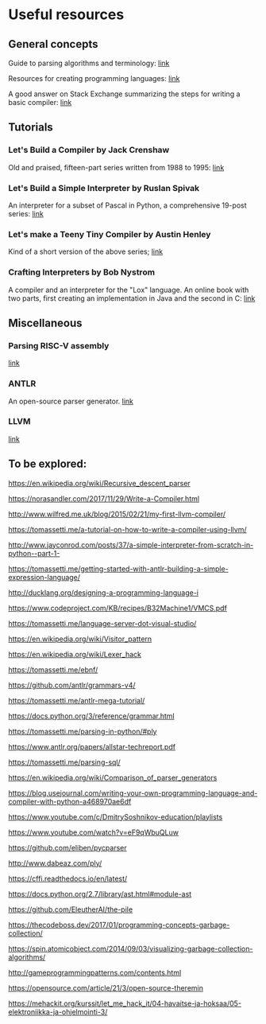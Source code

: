 # Useful resources

## General concepts

Guide to parsing algorithms and terminology:
[link](https://tomassetti.me/guide-parsing-algorithms-terminology/)

Resources for creating programming languages: [link](https://tomassetti.me/resources-create-programming-languages/)

A good answer on Stack Exchange summarizing the steps for writing a basic compiler: [link](https://softwareengineering.stackexchange.com/questions/165543/how-to-write-a-very-basic-compiler)

## Tutorials

### Let's Build a Compiler by Jack Crenshaw

Old and praised, fifteen-part series written from 1988 to 1995: [link](https://compilers.iecc.com/crenshaw/)

### Let's Build a Simple Interpreter by Ruslan Spivak

An interpreter for a subset of Pascal in Python, a comprehensive 19-post series: [link](https://ruslanspivak.com/lsbasi-part1/)

### Let's make a Teeny Tiny Compiler by Austin Henley

Kind of a short version of the above series; [link](https://web.eecs.utk.edu/~azh/blog/teenytinycompiler1.html)
### Crafting Interpreters by Bob Nystrom

A compiler and an interpreter for the "Lox" language. An online book with two parts, first creating an implementation in Java and the second in C: [link](http://craftinginterpreters.com/)

## Miscellaneous

### Parsing RISC-V assembly

[link](https://web.eecs.utk.edu/~azh/blog/parsingriscv.html)

### ANTLR

An open-source parser generator. [link](https://github.com/antlr/antlr4)

### LLVM

[link](https://www.llvm.org/)

## To be explored:

https://en.wikipedia.org/wiki/Recursive_descent_parser

https://norasandler.com/2017/11/29/Write-a-Compiler.html

http://www.wilfred.me.uk/blog/2015/02/21/my-first-llvm-compiler/

https://tomassetti.me/a-tutorial-on-how-to-write-a-compiler-using-llvm/

http://www.jayconrod.com/posts/37/a-simple-interpreter-from-scratch-in-python--part-1-

https://tomassetti.me/getting-started-with-antlr-building-a-simple-expression-language/

http://ducklang.org/designing-a-programming-language-i

https://www.codeproject.com/KB/recipes/B32Machine1/VMCS.pdf

https://tomassetti.me/language-server-dot-visual-studio/

https://en.wikipedia.org/wiki/Visitor_pattern

https://en.wikipedia.org/wiki/Lexer_hack

https://tomassetti.me/ebnf/

https://github.com/antlr/grammars-v4/

https://tomassetti.me/antlr-mega-tutorial/

https://docs.python.org/3/reference/grammar.html

https://tomassetti.me/parsing-in-python/#ply

https://www.antlr.org/papers/allstar-techreport.pdf

https://tomassetti.me/parsing-sql/

https://en.wikipedia.org/wiki/Comparison_of_parser_generators

https://blog.usejournal.com/writing-your-own-programming-language-and-compiler-with-python-a468970ae6df

https://www.youtube.com/c/DmitrySoshnikov-education/playlists

https://www.youtube.com/watch?v=eF9qWbuQLuw

https://github.com/eliben/pycparser

http://www.dabeaz.com/ply/

https://cffi.readthedocs.io/en/latest/

https://docs.python.org/2.7/library/ast.html#module-ast

https://github.com/EleutherAI/the-pile

https://thecodeboss.dev/2017/01/programming-concepts-garbage-collection/

https://spin.atomicobject.com/2014/09/03/visualizing-garbage-collection-algorithms/

http://gameprogrammingpatterns.com/contents.html

https://opensource.com/article/21/3/open-source-theremin

https://mehackit.org/kurssit/let_me_hack_it/04-havaitse-ja-hoksaa/05-elektroniikka-ja-ohjelmointi-3/
